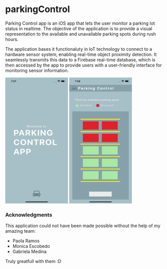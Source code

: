 # parkingControl

Parking Control app is an iOS app that lets the user monitor a parking lot status in realtime. The objective of the application is to provide a visual representation to the available and unavailable parking spots during rush hours.

The application bases it functionaluty in IoT technology to connect to a hardware sensor system, enabling real-time object proximity detection. It seamlessly transmits this data to a Firebase real-time database, which is then accessed by the app to provide users with a user-friendly interface for monitoring sensor information.

<img src="images/splash.jpeg" width=200 height=400>
<img src="images/preview.jpeg" width=200 height=400>



### Acknowledgments

This application could not have been made possible without the help of my amazing team: 
- Paola Ramos
- Monica Escobedo
- Gabriela Medina

Truly greatfull with them :D
